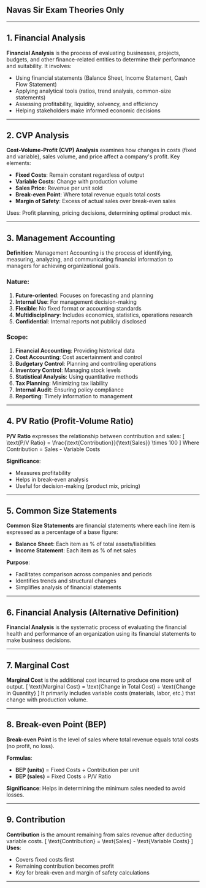 ## **Navas Sir Exam Theories Only**
---

## **1. Financial Analysis**
**Financial Analysis** is the process of evaluating businesses, projects, budgets, and other finance-related entities to determine their performance and suitability. It involves:
- Using financial statements (Balance Sheet, Income Statement, Cash Flow Statement)
- Applying analytical tools (ratios, trend analysis, common-size statements)
- Assessing profitability, liquidity, solvency, and efficiency
- Helping stakeholders make informed economic decisions

---

## **2. CVP Analysis**
**Cost-Volume-Profit (CVP) Analysis** examines how changes in costs (fixed and variable), sales volume, and price affect a company's profit. Key elements:
- **Fixed Costs**: Remain constant regardless of output
- **Variable Costs**: Change with production volume
- **Sales Price**: Revenue per unit sold
- **Break-even Point**: Where total revenue equals total costs
- **Margin of Safety**: Excess of actual sales over break-even sales

Uses: Profit planning, pricing decisions, determining optimal product mix.

---

## **3. Management Accounting**
**Definition**: Management Accounting is the process of identifying, measuring, analyzing, and communicating financial information to managers for achieving organizational goals.

### **Nature**:
1. **Future-oriented**: Focuses on forecasting and planning
2. **Internal Use**: For management decision-making
3. **Flexible**: No fixed format or accounting standards
4. **Multidisciplinary**: Includes economics, statistics, operations research
5. **Confidential**: Internal reports not publicly disclosed

### **Scope**:
1. **Financial Accounting**: Providing historical data
2. **Cost Accounting**: Cost ascertainment and control
3. **Budgetary Control**: Planning and controlling operations
4. **Inventory Control**: Managing stock levels
5. **Statistical Analysis**: Using quantitative methods
6. **Tax Planning**: Minimizing tax liability
7. **Internal Audit**: Ensuring policy compliance
8. **Reporting**: Timely information to management

---

## **4. PV Ratio (Profit-Volume Ratio)**
**P/V Ratio** expresses the relationship between contribution and sales:
\[
\text{P/V Ratio} = \frac{\text{Contribution}}{\text{Sales}} \times 100
\]
Where Contribution = Sales - Variable Costs

**Significance**:
- Measures profitability
- Helps in break-even analysis
- Useful for decision-making (product mix, pricing)

---

## **5. Common Size Statements**
**Common Size Statements** are financial statements where each line item is expressed as a percentage of a base figure:
- **Balance Sheet**: Each item as % of total assets/liabilities
- **Income Statement**: Each item as % of net sales

**Purpose**:
- Facilitates comparison across companies and periods
- Identifies trends and structural changes
- Simplifies analysis of financial statements

---

## **6. Financial Analysis** (Alternative Definition)
**Financial Analysis** is the systematic process of evaluating the financial health and performance of an organization using its financial statements to make business decisions.

---

## **7. Marginal Cost**
**Marginal Cost** is the additional cost incurred to produce one more unit of output.
\[
\text{Marginal Cost} = \text{Change in Total Cost} ÷ \text{Change in Quantity}
\]
It primarily includes variable costs (materials, labor, etc.) that change with production volume.

---

## **8. Break-even Point (BEP)**
**Break-even Point** is the level of sales where total revenue equals total costs (no profit, no loss).

**Formulas**:
- **BEP (units)** = Fixed Costs ÷ Contribution per unit
- **BEP (sales)** = Fixed Costs ÷ P/V Ratio

**Significance**: Helps in determining the minimum sales needed to avoid losses.

---

## **9. Contribution**
**Contribution** is the amount remaining from sales revenue after deducting variable costs.
\[
\text{Contribution} = \text{Sales} - \text{Variable Costs}
\]
**Uses**:
- Covers fixed costs first
- Remaining contribution becomes profit
- Key for break-even and margin of safety calculations

---
